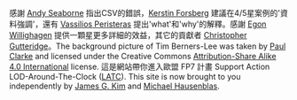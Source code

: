 感謝 [Andy Seaborne](http://twitter.com/andyseaborne) 指出CSV的錯誤，[Kerstin Forsberg](http://twitter.com/kerfors) 建議在4/5星案例的'資料強調'，還有 [Vassilios Peristeras](http://twitter.com/vassilios) 提出'what'和'why'的解釋。感謝 [Egon Willighagen](https://twitter.com/egonwillighagen) 提供一顆星更多詳細的效益，其它的貢獻者 [Christopher Gutteridge](http://id.ecs.soton.ac.uk/person/1248)。The background picture of Tim Berners-Lee was taken by [Paul Clarke](http://paulclarke.com/) and licensed under the Creative Commons [Attribution-Share Alike 4.0 International](https://creativecommons.org/licenses/by-sa/4.0/deed.en) license. 這是網站帶你進入歐盟 FP7 計畫 Support Action LOD-Around-The-Clock ([LATC](http://latc-project.eu/)). This site is now brought to you independently by [James G. Kim](http://jayg.org/) and [Michael Hausenblas](http://mhausenblas.info/).
